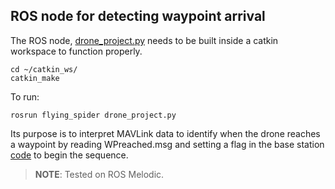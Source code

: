 ## ROS node for detecting waypoint arrival
The ROS node, [drone_project.py](drone_project.py) needs to be built inside a catkin workspace to function properly.
```
cd ~/catkin_ws/
catkin_make
```
To run:
```
rosrun flying_spider drone_project.py
```
Its purpose is to interpret MAVLink data to identify when the drone reaches a waypoint by reading WPreached.msg and setting a flag in the base station [code](https://github.com/km5es/Drone-Project/tree/master/Base%20Station/open-loop-accept-tcp.py) to begin the sequence.

>**NOTE**: Tested on ROS Melodic.